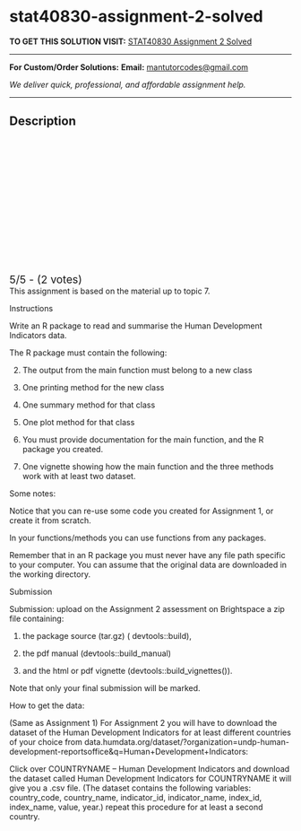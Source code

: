 # stat40830-assignment-2-solved
**TO GET THIS SOLUTION VISIT:** [STAT40830 Assignment 2 Solved](https://mantutor.com/product/stat40830-table-of-contents-solved-2/)


---

**For Custom/Order Solutions:** **Email:** mantutorcodes@gmail.com  

*We deliver quick, professional, and affordable assignment help.*

---

<h2>Description</h2>



<div class="kk-star-ratings kksr-auto kksr-align-center kksr-valign-top" data-payload="{&quot;align&quot;:&quot;center&quot;,&quot;id&quot;:&quot;115290&quot;,&quot;slug&quot;:&quot;default&quot;,&quot;valign&quot;:&quot;top&quot;,&quot;ignore&quot;:&quot;&quot;,&quot;reference&quot;:&quot;auto&quot;,&quot;class&quot;:&quot;&quot;,&quot;count&quot;:&quot;2&quot;,&quot;legendonly&quot;:&quot;&quot;,&quot;readonly&quot;:&quot;&quot;,&quot;score&quot;:&quot;5&quot;,&quot;starsonly&quot;:&quot;&quot;,&quot;best&quot;:&quot;5&quot;,&quot;gap&quot;:&quot;4&quot;,&quot;greet&quot;:&quot;Rate this product&quot;,&quot;legend&quot;:&quot;5\/5 - (2 votes)&quot;,&quot;size&quot;:&quot;24&quot;,&quot;title&quot;:&quot;STAT40830  Assignment 2 Solved&quot;,&quot;width&quot;:&quot;138&quot;,&quot;_legend&quot;:&quot;{score}\/{best} - ({count} {votes})&quot;,&quot;font_factor&quot;:&quot;1.25&quot;}">

<div class="kksr-stars">

<div class="kksr-stars-inactive">
            <div class="kksr-star" data-star="1" style="padding-right: 4px">


<div class="kksr-icon" style="width: 24px; height: 24px;"></div>
        </div>
            <div class="kksr-star" data-star="2" style="padding-right: 4px">


<div class="kksr-icon" style="width: 24px; height: 24px;"></div>
        </div>
            <div class="kksr-star" data-star="3" style="padding-right: 4px">


<div class="kksr-icon" style="width: 24px; height: 24px;"></div>
        </div>
            <div class="kksr-star" data-star="4" style="padding-right: 4px">


<div class="kksr-icon" style="width: 24px; height: 24px;"></div>
        </div>
            <div class="kksr-star" data-star="5" style="padding-right: 4px">


<div class="kksr-icon" style="width: 24px; height: 24px;"></div>
        </div>
    </div>

<div class="kksr-stars-active" style="width: 138px;">
            <div class="kksr-star" style="padding-right: 4px">


<div class="kksr-icon" style="width: 24px; height: 24px;"></div>
        </div>
            <div class="kksr-star" style="padding-right: 4px">


<div class="kksr-icon" style="width: 24px; height: 24px;"></div>
        </div>
            <div class="kksr-star" style="padding-right: 4px">


<div class="kksr-icon" style="width: 24px; height: 24px;"></div>
        </div>
            <div class="kksr-star" style="padding-right: 4px">


<div class="kksr-icon" style="width: 24px; height: 24px;"></div>
        </div>
            <div class="kksr-star" style="padding-right: 4px">


<div class="kksr-icon" style="width: 24px; height: 24px;"></div>
        </div>
    </div>
</div>


<div class="kksr-legend" style="font-size: 19.2px;">
            5/5 - (2 votes)    </div>
    </div>
This assignment is based on the material up to topic 7.

Instructions

Write an R package to read and summarise the Human Development Indicators data.

The R package must contain the following:

2. The output from the main function must belong to a new class

3. One printing method for the new class

4. One summary method for that class

5. One plot method for that class

6. You must provide documentation for the main function, and the R package you created.

7. One vignette showing how the main function and the three methods work with at least two dataset.

Some notes:

Notice that you can re-use some code you created for Assignment 1, or create it from scratch.

In your functions/methods you can use functions from any packages.

Remember that in an R package you must never have any file path specific to your computer. You can assume that the original data are downloaded in the working directory.

Submission

Submission: upload on the Assignment 2 assessment on Brightspace a zip file containing:

1. the package source (tar.gz) ( devtools::build),

2. the pdf manual (devtools::build_manual)

3. and the html or pdf vignette (devtools::build_vignettes()).

Note that only your final submission will be marked.

How to get the data:

(Same as Assignment 1) For Assignment 2 you will have to download the dataset of the Human Development Indicators for at least different countries of your choice from data.humdata.org/dataset/?organization=undp-human-development-reportsoffice&amp;q=Human+Development+Indicators:

Click over COUNTRYNAME – Human Development Indicators and download the dataset called Human Development Indicators for COUNTRYNAME it will give you a .csv file. (The dataset contains the following variables: country_code, country_name, indicator_id, indicator_name, index_id, index_name, value, year.) repeat this procedure for at least a second country.

